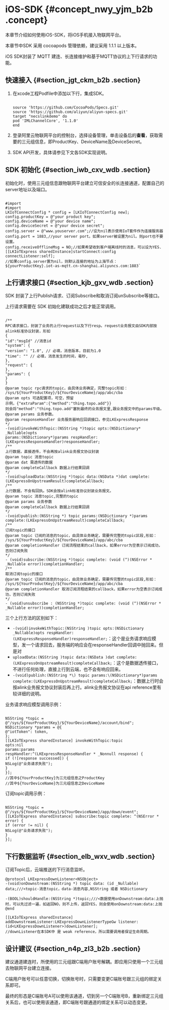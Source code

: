 # iOS-SDK {#concept_nwy_yjm_b2b .concept}

本章节介绍如何使用iOS-SDK，将iOS手机接入物联网平台。

本章节中SDK 采用 cocoapods 管理依赖，建议采用 1.1.1 以上版本。

iOS SDK封装了 MQTT 建连、长连接维护和基于MQTT协议的上下行请求的功能。

## 快速接入 {#section_jgt_ckm_b2b .section}

1.  在xcode工程Podfile中添加以下行，集成SDK。

    ```
    
    source 'https://github.com/CocoaPods/Specs.git'
    source 'https://github.com/aliyun/aliyun-specs.git'
    target "necslinkdemo" do
    pod 'IMLChannelCore', '1.1.0'
    end
    ```

2.  登录阿里云物联网平台的控制台，选择设备管理，单击设备后的**查看**，获取需要的三元组信息，即ProductKey、DeviceName及DeviceSecret。
3.  SDK API开发，具体请参见下文各SDK实现说明。

## SDK 初始化 {#section_iwb_cxv_wdb .section}

初始化时，使用三元组信息跟物联网平台建立可信安全的长连接通道，配置自己的server地址以及端口。

```

#import 
#import 
LKIoTConnectConfig * config = [LKIoTConnectConfig new];
config.productKey = @"your product key";
config.deviceName = @"your device name";
config.deviceSecret = @"your device secret";
config.server = @"www.youserver.com";//设为nil表示使用IoT套件作为连接服务器
config.port = 1883,//your server port。如果server被设置为nil。则port也不要设置。
config.receiveOfflineMsg = NO;//如果希望收到客户端离线时的消息，可以设为YES.
[[LKIoTExpress sharedInstance]startConnect:config connectListener:self];
//如果config.server置为nil，则默认连接的地址为上海节点：${yourProductKey}.iot-as-mqtt.cn-shanghai.aliyuncs.com:1883`
```

## 上行请求接口 {#section_kjb_gxv_wdb .section}

SDK 封装了上行Publish请求、订阅Subscribe和取消订阅unSubscribe等接口。

上行请求需要在 SDK 初始化建联成功之后才能正常调用。

```

/**
RPC请求接口，封装了业务的上行request以及下行resp。request业务报文由SDK内部按alink标准协议封装，形如
{
"id":"msgId" //消息id
"system": {
"version": "1.0", // 必填，消息版本，目前为1.0
"time": "" // 必填，消息发生的时间，毫秒,
},
"request": {
},
"params": {
}
}
@param topic rpc请求的topic，由具体业务确定，完整topic形如：
/sys/${YourProductKey}/${YourDeviceName}/app/abc/cba
@param opts 可选配置项，可空，预留
示例，{"extraParam":{"method":"thing.topo.add"}}
则会将"method":"thing.topo.add"塞到最终的业务报文里,跟业务报文中的params平级。
@param params 业务参数。
@param responseHandler 业务服务器响应回调接口，参见LKExpressResponse
*/
-(void)invokeWithTopic:(NSString *)topic opts:(NSDictionary* _Nullable)opts
params:(NSDictionary*)params respHandler:(LKExpressResponseHandler)responseHandler;
/**
上行数据，直接透传，不会再按alink业务报文协议封装
@param topic 消息topic
@param dat 需透传的数据
@param completeCallback 数据上行结果回调
*/
-(void)uploadData:(NSString *)topic data:(NSData *)dat complete:(LKExpressOnUpstreamResult)completeCallback;
/**
上行数据，不会有回执。SDK会按alink标准协议封装业务报文。
@param topic 消息topic,完整的topic
@param params 业务参数
@param completeCallback 数据上行结果回调
*/
-(void)publish:(NSString *) topic params:(NSDictionary *)params complete:(LKExpressOnUpstreamResult)completeCallback;
/**
订阅topic的接口
@param topic 订阅的消息的topic，由具体业务确定，需要传完整的topic区段,形如：
/sys/${YourProductKey}/${YourDeviceName}/app/abc/cba
@param completionHandler 订阅流程结束的callback，如果error为空表示订阅成功，否则订阅失败
*/
- (void)subscribe:(NSString *)topic complete: (void (^)(NSError * _Nullable error))completionHandler;
/**
取消订阅topic的接口
@param topic 订阅的消息的topic，由具体业务确定，需要传完整的topic区段,形如：
/sys/${YourProductKey}/${YourDeviceName}/app/abc/cba
@param completionHandler 取消订阅流程结束的callback，如果error为空表示订阅成功，否则订阅失败
*/
- (void)unsubscribe : (NSString *)topic complete: (void (^)(NSError * _Nullable error))completionHandler;
```

三个上行方法的区别如下：

-   `-(void)invokeWithTopic:(NSString )topic opts:(NSDictionary _Nullable)opts respHandler:(LKExpressResponseHandler)responseHandler;`：这个是业务请求响应模型，发一个请求回去，服务端的响应会在responseHandler回调中抛回来。但是对
-   `uploadData:(NSString )topic data:(NSData )dat complete:(LKExpressOnUpstreamResult)completeCallback;`：这个是数据透传接口，不进行任何处理，直接上行到云端，也不会有响应回来。
-   `-(void)publish:(NSString *\) topic params:\(NSDictionary*)params complete:(LKExpressOnUpstreamResult)completeCallback;`：数据上行时会按alink业务报文协议封装后再上行。alink业务报文协议在api reference里有较详细的说明。

业务请求响应模型调用示例：

```

NSString *topic = @"/sys/${YourProductKey}/${YourDeviceName}/account/bind";
NSDictionary *params = @{
@"iotToken": token,
};
[[LKIoTExpress sharedInstance] invokeWithTopic:topic
opts:nil
params:params
respHandler:^(LKExpressResponseHandler * _Nonnull response) {
if (![response successed]) {
NSLog(@"业务请求失败");
}
}];
//其中${YourProductKey}为三元组信息之ProductKey
//其中${YourDeviceName}为三元组信息之DeviceName
```

订阅topic调用示例：

```

NSString *topic = @"/sys/${YourProductKey}/${YourDeviceName}/app/down/event";
[[LKIoTExpress sharedInstance] subscribe:topic complete: ^(NSError * error) {
if (error != nil) {
NSLog(@"业务请求失败");
}
}];
```

## 下行数据监听 {#section_elb_wxv_wdb .section}

订阅Topic后，云端推送的下行消息监听。

```
@protocol LKExpressDownListener<NSObject>
-(void)onDownstream:(NSString *) topic data: (id _Nullable) data;///<topic-消息topic，data-消息内容,NSString 或者 NSDictionary

-(BOOL)shouldHandle:(NSString *)topic;///<数据使用onDownstream:data:上抛时，可以先过滤一遍，如返回NO，则不上传，返回YES，则会使用onDownstream:data:上抛
@end

[[LKIoTExpress sharedInstance] addDownstreamListener:LKExpressDownListenerTypeGw listener:(id<LKExpressDownListener>)downListener];
//downListener在本SDK中 是 weak reference，所以需要调用者保证生命周期。
```

## 设计建议 {#section_n4p_zl3_b2b .section}

建议通道建连时，所使用的三元组跟C端用户账号解耦。即应用只使用一个三元组去物联网平台建立连接。

C端用户账号可以任意切换，切换账号时，只需要变更C端账号跟三元组的绑定关系即可。

最终的形态是C端账号A可以使用该通道，切到另一个C端账号B，重新绑定三元组关系后，也可以使用该通道，即C端账号跟通道的绑定关系可以动态变更。

